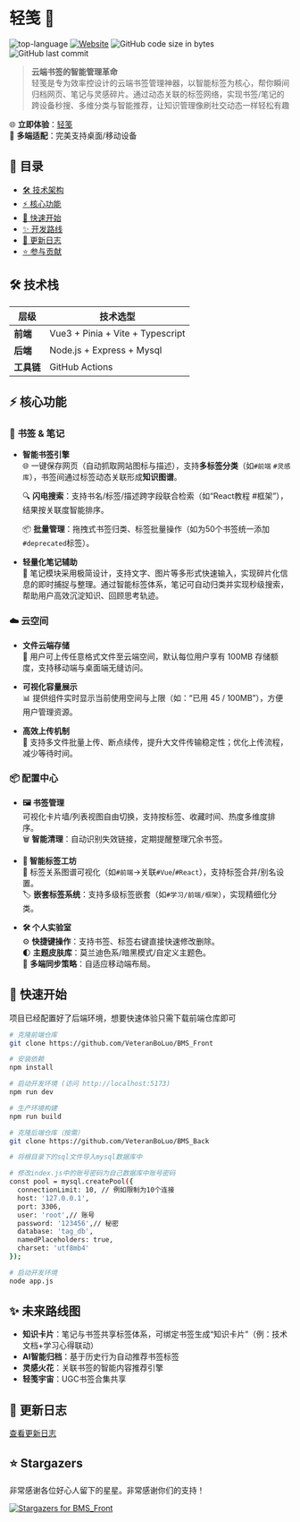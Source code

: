 # 轻笺 🌊 

![top-language](https://img.shields.io/github/languages/top/VeteranBoLuo/BMS_Front)
[![Website](https://img.shields.io/website?up_message=online&url=https%3A%2F%2Fboluo66.top)](https://boluo66.top) 
![GitHub code size in bytes](https://img.shields.io/github/languages/code-size/VeteranBoLuo/BMS_Front)
![GitHub last commit](https://img.shields.io/github/last-commit/VeteranBoLuo/BMS_Front)

> **云端书签的智能管理革命**  
轻笺是专为效率控设计的云端书签管理神器，以智能标签为核心，帮你瞬间归档网页、笔记与灵感碎片。通过动态关联的标签网络，实现书签/笔记的跨设备秒搜、多维分类与智能推荐，让知识管理像刷社交动态一样轻松有趣


🌐 **立即体验**：[轻笺](https://boluo66.top/#/home)  
📱 **多端适配**：完美支持桌面/移动设备

## 📑 目录
- [🛠 技术架构](#-技术栈)  
- [⚡ 核心功能](#-核心功能)  
- [🚀 快速开始](#-快速开始)  
- [✨ 开发路线](#-未来路线图)
- [📢 更新日志](#-更新日志)  
- [⭐ 参与贡献](#-Stargazers)  


## 🛠 技术栈
| 层级       | 技术选型                          |
|------------|-----------------------------------|
| **前端**   | Vue3 + Pinia + Vite + Typescript |
| **后端**   | Node.js + Express + Mysql       |
| **工具链** | GitHub Actions     |


## ⚡ 核心功能

### 🧲 __书签 & 笔记__
- **智能书签引擎**  
  🌐 一键保存网页（自动抓取网站图标与描述），支持**多标签分类**（如`#前端` `#灵感库`），书签间通过标签动态关联形成**知识图谱**。
  
  🔍 **闪电搜索**：支持书名/标签/描述跨字段联合检索（如“React教程 #框架”），结果按关联度智能排序。
  
  📦 **批量管理**：拖拽式书签归类、标签批量操作（如为50个书签统一添加`#deprecated`标签）。

- **轻量化笔记辅助**  
  📝 笔记模块采用极简设计，支持文字、图片等多形式快速输入，实现碎片化信息的即时捕捉与整理。通过智能标签体系，笔记可自动归类并实现秒级搜索，帮助用户高效沉淀知识、回顾思考轨迹。

### ☁️ 云空间
- **文件云端存储**  
  📁 用户可上传任意格式文件至云端空间，默认每位用户享有 100MB 存储额度，支持移动端与桌面端无缝访问。
  
- **可视化容量展示**  
  📊 提供组件实时显示当前使用空间与上限（如：“已用 45 / 100MB”），方便用户管理资源。
  
- **高效上传机制**  
  🚀 支持多文件批量上传、断点续传，提升大文件传输稳定性；优化上传流程，减少等待时间。
  
### 📦 __配置中心__
- **🖼 书签管理**  
  可视化卡片墙/列表视图自由切换，支持按标签、收藏时间、热度多维度排序。  
  🗑️ **智能清理**：自动识别失效链接，定期提醒整理冗余书签。

- **🧭 智能标签工坊**  
  🔗 标签关系图谱可视化（如`#前端`→关联`#Vue`/`#React`），支持标签合并/别名设置。  
  🏷️ **嵌套标签系统**：支持多级标签嵌套（如`#学习/前端/框架`），实现精细化分类。

- **🛠 个人实验室**  
  ⚙️ **快捷键操作**：支持书签、标签右键直接快速修改删除。  
  🌓 **主题皮肤库**：莫兰迪色系/暗黑模式/自定义主题色。  
  📱 **多端同步策略**：自适应移动端布局。


## 🚀 快速开始
项目已经配置好了后端环境，想要快速体验只需下载前端仓库即可
```bash
# 克隆前端仓库
git clone https://github.com/VeteranBoLuo/BMS_Front

# 安装依赖
npm install

# 启动开发环境 (访问 http://localhost:5173)
npm run dev

# 生产环境构建
npm run build

# 克隆后端仓库（按需）
git clone https://github.com/VeteranBoLuo/BMS_Back

# 将根目录下的sql文件导入mysql数据库中

# 修改index.js中的账号密码为自己数据库中账号密码
const pool = mysql.createPool({
  connectionLimit: 10, // 例如限制为10个连接
  host: '127.0.0.1',
  port: 3306,
  user: 'root',// 账号
  password: '123456',// 秘密
  database: 'tag_db',
  namedPlaceholders: true,
  charset: 'utf8mb4'
});

# 启动开发环境
node app.js
```


## ✨ 未来路线图
- **知识卡片**：笔记与书签共享标签体系，可绑定书签生成“知识卡片”（例：技术文档+学习心得联动）
- **AI智能归档**：基于历史行为自动推荐书签标签  
- **灵感火花**：关联书签的智能内容推荐引擎  
- **轻笺宇宙**：UGC书签合集共享

## 📢 更新日志
[查看更新日志](https://boluo66.top/#/updateLogs)

## ⭐ Stargazers

非常感谢各位好心人留下的星星。非常感谢你们的支持！

[![Stargazers for BMS_Front](https://reporoster.com/stars/VeteranBoLuo/BMS_Front)](https://github.com/VeteranBoLuo/BMS_Front/stargazers)
